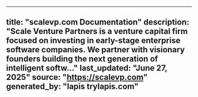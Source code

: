 ----------------
title: "scalevp.com Documentation"
description: "Scale Venture Partners is a venture capital firm focused on investing in early-stage enterprise software companies. We partner with visionary founders building the next generation of intelligent softw..."
last_updated: "June 27, 2025"
source: "https://scalevp.com"
generated_by: "lapis trylapis.com"
----------------